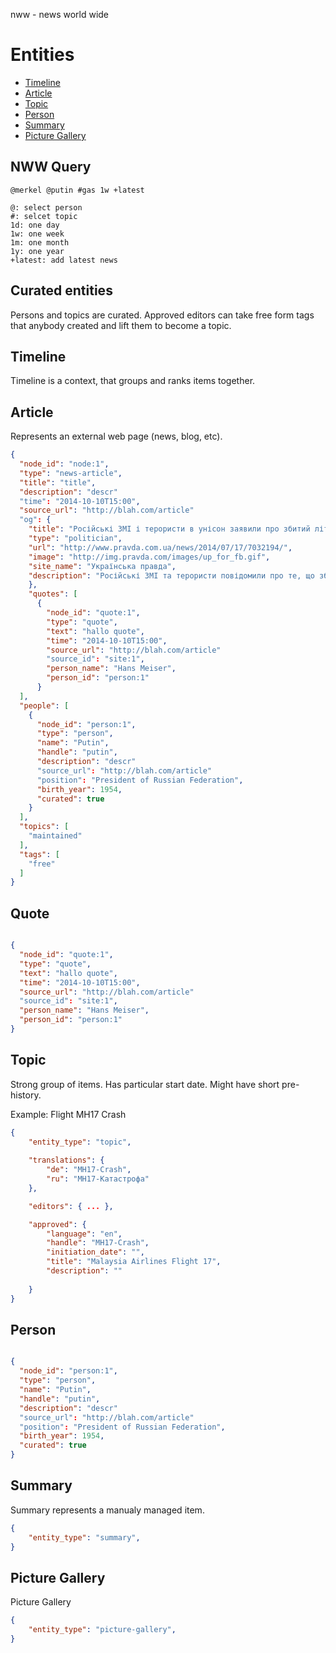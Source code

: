 nww - news world wide

# Entities

- [Timeline](#timeline)
- [Article](#article)
- [Topic](#topic)
- [Person](#person)
- [Summary](#summary)
- [Picture Gallery](#picture-gallery)


## NWW Query

```
@merkel @putin #gas 1w +latest

@: select person
#: selcet topic
1d: one day
1w: one week
1m: one month
1y: one year
+latest: add latest news
```

## Curated entities

Persons and topics are curated. Approved editors can take free form tags that anybody created and lift them to become a topic.

## <a id="timeline"></a>Timeline

Timeline is a context, that groups and ranks items together.

## <a id="article"></a>Article

Represents an external web page (news, blog, etc).

```json
{
  "node_id": "node:1",
  "type": "news-article",
  "title": "title",
  "description": "descr"
  "time": "2014-10-10T15:00",
  "source_url": "http://blah.com/article"
  "og": {
    "title": "Російські ЗМІ і терористи в унісон заявили про збитий літак ВПС України",
    "type": "politician", 
    "url": "http://www.pravda.com.ua/news/2014/07/17/7032194/",
    "image": "http://img.pravda.com/images/up_for_fb.gif",
    "site_name": "Українська правда",
    "description": "Російські ЗМІ та терористи повідомили про те, що збито транспортний літак Ан-26 Військово-Повітряних сил України.",
    },
    "quotes": [
      {
        "node_id": "quote:1",
        "type": "quote",
        "text": "hallo quote",
        "time": "2014-10-10T15:00",
        "source_url": "http://blah.com/article"
        "source_id": "site:1",
        "person_name": "Hans Meiser",
        "person_id": "person:1"
      }
  ],
  "people": [
    {
      "node_id": "person:1",
      "type": "person",
      "name": "Putin",
      "handle": "putin",
      "description": "descr"
      "source_url": "http://blah.com/article"
      "position": "President of Russian Federation",
      "birth_year": 1954,
      "curated": true
    }
  ],
  "topics": [
    "maintained"
  ],
  "tags": [
    "free"
  ]
}
```

## <a id="quote"></a>Quote

```json

{
  "node_id": "quote:1",
  "type": "quote",
  "text": "hallo quote",
  "time": "2014-10-10T15:00",
  "source_url": "http://blah.com/article"
  "source_id": "site:1",
  "person_name": "Hans Meiser",
  "person_id": "person:1"
}

```

## <a id="topic"></a>Topic 

Strong group of items. 
Has particular start date. 
Might have short pre-history.

Example: Flight MH17 Crash

```json
{
    "entity_type": "topic",
    
    "translations": {
        "de": "MH17-Crash",
        "ru": "MH17-Катастрофа"
    },

    "editors": { ... },

    "approved": {
        "language": "en",
        "handle": "MH17-Crash",
        "initiation_date": "",
        "title": "Malaysia Airlines Flight 17",
        "description": ""
    
    }
}
```

## <a id="person"></a>Person

```json

{
  "node_id": "person:1",
  "type": "person",
  "name": "Putin",
  "handle": "putin",
  "description": "descr"
  "source_url": "http://blah.com/article"
  "position": "President of Russian Federation",
  "birth_year": 1954,
  "curated": true
}

```

## <a id="summary"></a>Summary

Summary represents a manualy managed item.

```json
{
    "entity_type": "summary",
}
```

## <a id="picture-gallery"></a>Picture Gallery

Picture Gallery

```json
{
    "entity_type": "picture-gallery",
}
```
